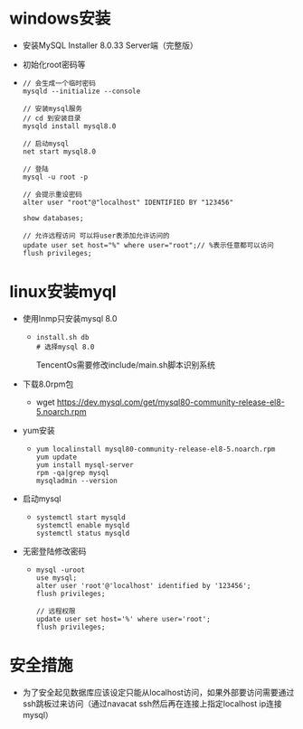 #  windows安装

* 安装MySQL Installer 8.0.33 Server端（完整版）

* 初始化root密码等

* ```
  // 会生成一个临时密码
  mysqld --initialize --console
  
  // 安装mysql服务
  // cd 到安装目录
  mysqld install mysql8.0
  
  // 启动mysql
  net start mysql8.0
  
  // 登陆
  mysql -u root -p
  
  // 会提示重设密码
  alter user "root"@"localhost" IDENTIFIED BY "123456"
  
  show databases;
  
  // 允许远程访问 可以将user表添加允许访问的
  update user set host="%" where user="root";// %表示任意都可以访问
  flush privileges;
  
  ```



#  linux安装myql

* 使用lnmp只安装mysql 8.0

  * ```shell
    install.sh db
    # 选择mysql 8.0
    ```

    TencentOs需要修改include/main.sh脚本识别系统

* 下载8.0rpm包

  * wget https://dev.mysql.com/get/mysql80-community-release-el8-5.noarch.rpm

* yum安装

  * ```
    yum localinstall mysql80-community-release-el8-5.noarch.rpm
    yum update
    yum install mysql-server
    rpm -qa|grep mysql
    mysqladmin --version
    ```

* 启动mysql

  * ```
    systemctl start mysqld
    systemctl enable mysqld
    systemctl status mysqld
    ```

* 无密登陆修改密码

  * ```
    mysql -uroot
    use mysql;
    alter user 'root'@'localhost' identified by '123456';
    flush privileges;
    
    // 远程权限
    update user set host='%' where user='root';
    flush privileges;
    ```


# 安全措施

* 为了安全起见数据库应该设定只能从localhost访问，如果外部要访问需要通过ssh跳板过来访问（通过navacat ssh然后再在连接上指定localhost ip连接mysql）